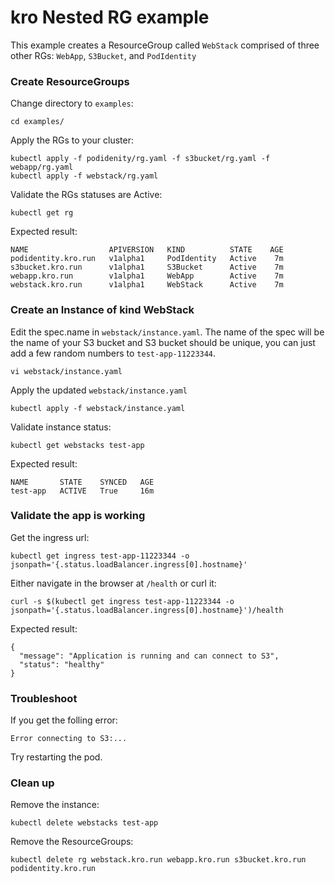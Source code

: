 # kro Nested RG example

This example creates a ResourceGroup called `WebStack` comprised of
three other RGs: `WebApp`, `S3Bucket`, and `PodIdentity`

### Create ResourceGroups

Change directory to `examples`:
```
cd examples/
```
Apply the RGs to your cluster:

```
kubectl apply -f podidenity/rg.yaml -f s3bucket/rg.yaml -f webapp/rg.yaml
kubectl apply -f webstack/rg.yaml
```

Validate the RGs statuses are Active:

```
kubectl get rg
```

Expected result:

```
NAME                  APIVERSION   KIND          STATE    AGE
podidentity.kro.run   v1alpha1     PodIdentity   Active    7m
s3bucket.kro.run      v1alpha1     S3Bucket      Active    7m
webapp.kro.run        v1alpha1     WebApp        Active    7m
webstack.kro.run      v1alpha1     WebStack      Active    7m
```

### Create an Instance of kind WebStack

Edit the spec.name in `webstack/instance.yaml`. The name of the spec will be the
name of your S3 bucket and S3 bucket should be unique, you can just add
a few random numbers to `test-app-11223344`.
```
vi webstack/instance.yaml
```
Apply the updated `webstack/instance.yaml` 

```
kubectl apply -f webstack/instance.yaml
```

Validate instance status:

```
kubectl get webstacks test-app
```

Expected result:

```
NAME       STATE    SYNCED   AGE
test-app   ACTIVE   True     16m
```

### Validate the app is working

Get the ingress url:

```
kubectl get ingress test-app-11223344 -o jsonpath='{.status.loadBalancer.ingress[0].hostname}'
```

Either navigate in the browser at `/health` or curl it:

```
curl -s $(kubectl get ingress test-app-11223344 -o jsonpath='{.status.loadBalancer.ingress[0].hostname}')/health
```

Expected result:

```
{
  "message": "Application is running and can connect to S3",
  "status": "healthy"
}
```

### Troubleshoot
If you get the folling error:
```
Error connecting to S3:...
```
Try restarting the pod.

### Clean up

Remove the instance:

```
kubectl delete webstacks test-app
```

Remove the ResourceGroups:

```
kubectl delete rg webstack.kro.run webapp.kro.run s3bucket.kro.run podidentity.kro.run
```
